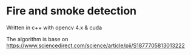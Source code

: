 # Fire and smoke detection

Written in c++ with opencv 4.x & cuda

The algorithm is base on https://www.sciencedirect.com/science/article/pii/S1877705813013222
